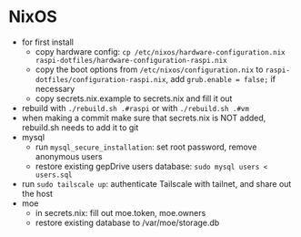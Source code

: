 # NixOS

- for first install
  - copy hardware config: `cp /etc/nixos/hardware-configuration.nix raspi-dotfiles/hardware-configuration-raspi.nix`
  - copy the boot options from `/etc/nixos/configuration.nix` to `raspi-dotfiles/configuration-raspi.nix`, add `grub.enable = false;` if necessary
  - copy secrets.nix.example to secrets.nix and fill it out
- rebuild with `./rebuild.sh .#raspi` or with `./rebuild.sh .#vm`
- when making a commit make sure that secrets.nix is NOT added, rebuild.sh needs to add it to git
- mysql
  - run `mysql_secure_installation`: set root password, remove anonymous users
  - restore existing gepDrive users database: `sudo mysql users < users.sql`
- run `sudo tailscale up`: authenticate Tailscale with tailnet, and share out the host
- moe
  - in secrets.nix: fill out moe.token, moe.owners
  - restore existing database to /var/moe/storage.db
